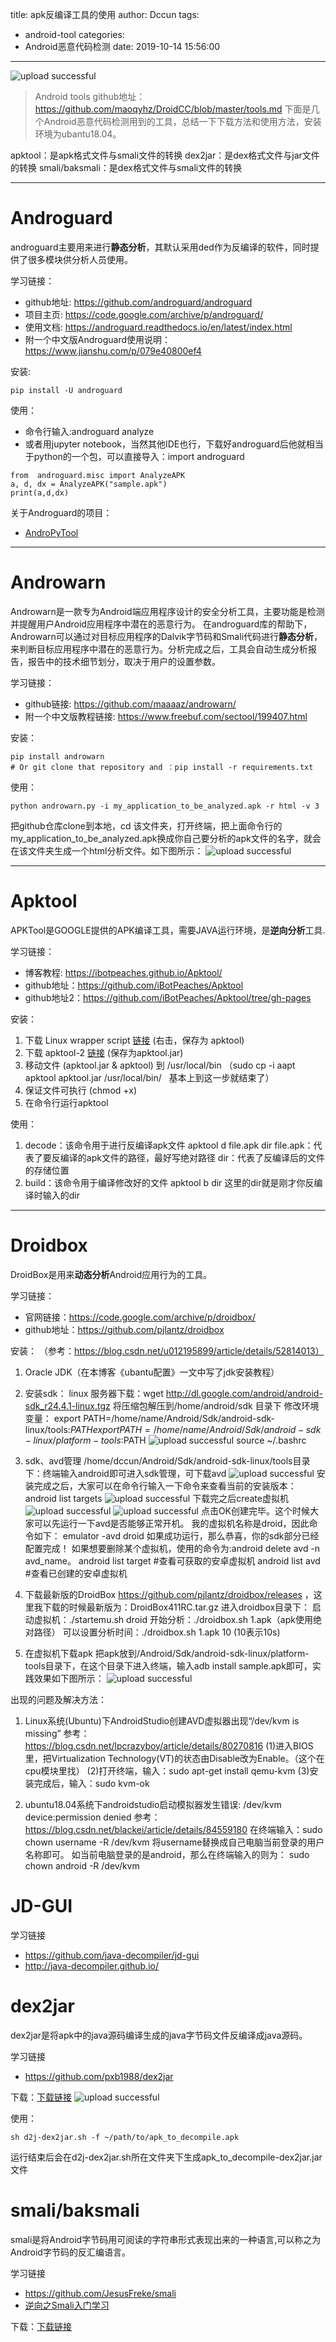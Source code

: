 title: apk反编译工具的使用
author: Dccun
tags:
  - android-tool
categories:
  - Android恶意代码检测
date: 2019-10-14 15:56:00
---
![upload successful](/images/pasted-4.png)

<!--more-->
>Android tools github地址：
https://github.com/maoqyhz/DroidCC/blob/master/tools.md
下面是几个Android恶意代码检测用到的工具，总结一下下载方法和使用方法，安装环境为ubantu18.04。

apktool：是apk格式文件与smali文件的转换
dex2jar：是dex格式文件与jar文件的转换
smali/baksmali：是dex格式文件与smali文件的转换
***

# Androguard

androguard主要用来进行**静态分析**，其默认采用ded作为反编译的软件，同时提供了很多模块供分析人员使用。

学习链接：
- github地址: https://github.com/androguard/androguard
- 项目主页: https://code.google.com/archive/p/androguard/
- 使用文档: https://androguard.readthedocs.io/en/latest/index.html
- 附一个中文版Androguard使用说明： https://www.jianshu.com/p/079e40800ef4

安装:
```
pip install -U androguard
```

使用：
- 命令行输入:androguard analyze
- 或者用jupyter notebook，当然其他IDE也行，下载好androguard后他就相当于python的一个包，可以直接导入：import androguard

```
from  androguard.misc import AnalyzeAPK
a, d, dx = AnalyzeAPK("sample.apk")
print(a,d,dx)
```

关于Androguard的项目：
- [AndroPyTool](https://github.com/alexMyG/AndroPyTool)

***

# Androwarn

Androwarn是一款专为Android端应用程序设计的安全分析工具，主要功能是检测并提醒用户Android应用程序中潜在的恶意行为。
在androguard库的帮助下，Androwarn可以通过对目标应用程序的Dalvik字节码和Smali代码进行**静态分析**，来判断目标应用程序中潜在的恶意行为。分析完成之后，工具会自动生成分析报告，报告中的技术细节划分，取决于用户的设置参数。

学习链接：
- github链接: https://github.com/maaaaz/androwarn/
- 附一个中文版教程链接: https://www.freebuf.com/sectool/199407.html

安装：
```
pip install androwarn
# Or git clone that repository and ：pip install -r requirements.txt
```

使用：
```
python androwarn.py -i my_application_to_be_analyzed.apk -r html -v 3
```
把github仓库clone到本地，cd 该文件夹，打开终端，把上面命令行的my_application_to_be_analyzed.apk换成你自己要分析的apk文件的名字，就会在该文件夹生成一个html分析文件。如下图所示：
![upload successful](/images/pasted-9.png)

***

# Apktool
APKTool是GOOGLE提供的APK编译工具，需要JAVA运行环境，是**逆向分析**工具.

学习链接：
- 博客教程: https://ibotpeaches.github.io/Apktool/
- github地址：https://github.com/iBotPeaches/Apktool
- github地址2：https://github.com/iBotPeaches/Apktool/tree/gh-pages

安装：
1. 下载 Linux wrapper script [链接](https://raw.githubusercontent.com/iBotPeaches/Apktool/master/scripts/linux/apktool) (右击，保存为 apktool)
2. 下载 apktool-2 [链接](https://bitbucket.org/iBotPeaches/apktool/downloads/) (保存为apktool.jar)
3. 移动文件 (apktool.jar & apktool) 到 /usr/local/bin
（sudo cp -i aapt  apktool apktool.jar /usr/local/bin/   基本上到这一步就结束了）
4. 保证文件可执行 (chmod +x)
5. 在命令行运行apktool

使用：
1. decode：该命令用于进行反编译apk文件
apktool d file.apk dir
file.apk：代表了要反编译的apk文件的路径，最好写绝对路径
dir：代表了反编译后的文件的存储位置
2. build：该命令用于编译修改好的文件
apktool b dir   这里的dir就是刚才你反编译时输入的dir

***

# Droidbox
DroidBox是用来**动态分析**Android应用行为的工具。

学习链接：
- 官网链接：https://code.google.com/archive/p/droidbox/
- github地址：https://github.com/pjlantz/droidbox

安装：
（参考：https://blog.csdn.net/u012195899/article/details/52814013）
1. Oracle JDK（在本博客《ubantu配置》一文中写了jdk安装教程）

2. 安装sdk：
linux 服务器下载：wget http://dl.google.com/android/android-sdk_r24.4.1-linux.tgz
将压缩包解压到/home/android/sdk 目录下
修改环境变量：
export PATH=/home/name/Android/Sdk/android-sdk-linux/tools:$PATH
export PATH=/home/name/Android/Sdk/android-sdk-linux/platform-tools:$PATH
![upload successful](/images/pasted-14.png)
source ~/.bashrc
3. sdk、avd管理
/home/dccun/Android/Sdk/android-sdk-linux/tools目录下：终端输入android即可进入sdk管理，可下载avd
![upload successful](/images/pasted-17.png)
安装完成之后，大家可以在命令行输入一下命令来查看当前的安装版本：android list targets
![upload successful](/images/pasted-19.png)
下载完之后create虚拟机
![upload successful](/images/pasted-20.png)
![upload successful](/images/pasted-18.png)
点击OK创建完毕。这个时候大家可以先运行一下avd是否能够正常开机。
我的虚拟机名称是droid，因此命令如下：
emulator -avd droid
如果成功运行，那么恭喜，你的sdk部分已经配置完成！
如果想要删除某个虚拟机，使用的命令为:android delete avd -n avd_name。
android list target #查看可获取的安卓虚拟机
android list avd #查看已创建的安卓虚拟机

4. 下载最新版的DroidBox
https://github.com/pjlantz/droidbox/releases ，这里我下载的时候最新版为：DroidBox411RC.tar.gz
进入droidbox目录下：
启动虚拟机：./startemu.sh droid
开始分析：./droidbox.sh 1.apk（apk使用绝对路径）
可以设置分析时间：./droidbox.sh 1.apk 10 (10表示10s)

5. 在虚拟机下载apk
把apk放到/Android/Sdk/android-sdk-linux/platform-tools目录下，在这个目录下进入终端，输入adb install sample.apk即可，实践效果如下图所示：
![upload successful](/images/pasted-15.png)

出现的问题及解决方法：
1. Linux系统(Ubuntu)下AndroidStudio创建AVD虚拟器出现“/dev/kvm is missing”
参考：https://blog.csdn.net/lpcrazyboy/article/details/80270816
(1)进入BIOS里，把Virtualization Technology(VT)的状态由Disable改为Enable。（这个在cpu模块里找）
(2)打开终端，输入：sudo apt-get install qemu-kvm
(3)安装完成后，输入：sudo kvm-ok

2. ubuntu18.04系统下androidstudio启动模拟器发生错误: /dev/kvm device:permission denied
参考：https://blog.csdn.net/blackei/article/details/84559180
在终端输入：sudo chown username -R /dev/kvm
将username替换成自己电脑当前登录的用户名称即可。
如当前电脑登录的是android，那么在终端输入的则为：
sudo chown android -R /dev/kvm


# JD-GUI
学习链接
- https://github.com/java-decompiler/jd-gui
- http://java-decompiler.github.io/

# dex2jar
dex2jar是将apk中的java源码编译生成的java字节码文件反编译成java源码。

学习链接
- https://github.com/pxb1988/dex2jar

下载：[下载链接](https://sourceforge.net/projects/dex2jar/)
![upload successful](/images/pasted-46.png)

使用：
```
sh d2j-dex2jar.sh -f ~/path/to/apk_to_decompile.apk
```
运行结束后会在d2j-dex2jar.sh所在文件夹下生成apk_to_decompile-dex2jar.jar文件

# smali/baksmali 
smali是将Android字节码用可阅读的字符串形式表现出来的一种语言,可以称之为Android字节码的反汇编语言。

学习链接
- https://github.com/JesusFreke/smali
- [逆向之Smali入门学习](https://www.jianshu.com/p/40908a016480)

下载：[下载链接](https://bitbucket.org/JesusFreke/smali/downloads/)
